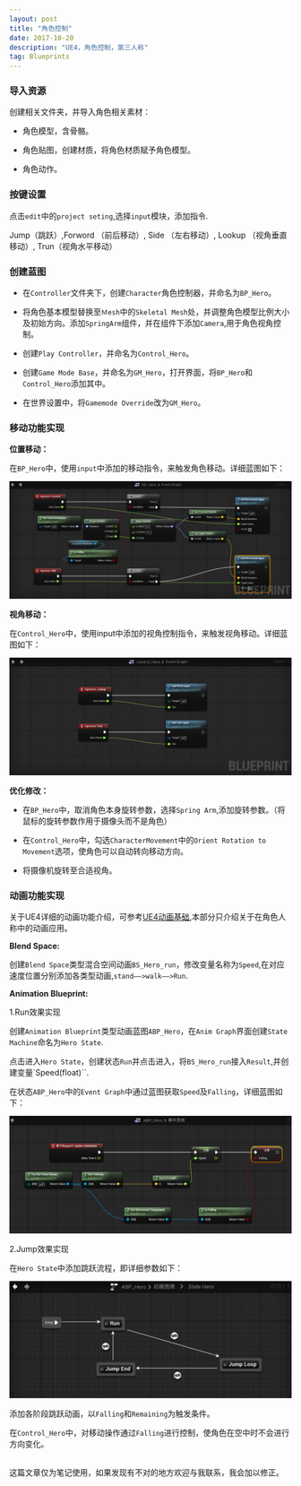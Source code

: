 ```yaml
---
layout: post
title: "角色控制"
date: 2017-10-20
description: "UE4，角色控制，第三人称"
tag: Blueprints
---       
```

### 导入资源        

创建相关文件夹，并导入角色相关素材：

* 角色模型，含骨骼。

* 角色贴图，创建材质，将角色材质赋予角色模型。

* 角色动作。

### 按键设置

点击`edit`中的`project seting`,选择`input`模块，添加指令.

Jump（跳跃）,Forword （前后移动）, Side （左右移动）, Lookup （视角垂直移动）, Trun（视角水平移动）

### 创建蓝图
* 在`Controller`文件夹下，创建`Character`角色控制器，并命名为`BP_Hero`。

* 将角色基本模型替换至`Ｍesh`中的`Skeletal Mesh`处，并调整角色模型比例大小及初始方向。添加`SpringArm`组件，并在组件下添加`Camera`,用于角色视角控制。

* 创建`Play Controller`，并命名为`Control_Hero`。

* 创建`Game Mode Base`，并命名为`GM_Hero`，打开界面，将`BP_Hero`和`Control_Hero`添加其中。

* 在世界设置中，将`Gamemode Override`改为`GM_Hero`。

### 移动功能实现

**位置移动：**

在`BP_Hero`中，使用`input`中添加的移动指令，来触发角色移动。详细蓝图如下：

![](/images/Pic/角色控制(第三人称)/10.20_1.jpg)

**视角移动：**

在`Control_Hero`中，使用input中添加的视角控制指令，来触发视角移动。详细蓝图如下：

![](/images/Pic/角色控制(第三人称)/10.20_2.jpg)

**优化修改：**

* 在`BP_Hero`中，取消角色本身旋转参数，选择`Spring Arm`,添加旋转参数。（将鼠标的旋转参数作用于摄像头而不是角色）

* 在`Control_Hero`中，勾选`CharacterMovement`中的`Orient Rotation to Movement`选项，使角色可以自动转向移动方向。

* 将摄像机旋转至合适视角。

### 动画功能实现

关于UE4详细的动画功能介绍，可参考[UE4动画基础](http://www.zhuzjm.me/2017/01/UE4动画基础/),本部分只介绍关于在角色人称中的动画应用。

**Blend Space:**

创建`Blend Space`类型混合空间动画`BS_Hero_run`，修改变量名称为`Speed`,在对应速度位置分别添加各类型动画,`stand——>walk——>Run`.

**Animation Blueprint:**

1.Run效果实现

创建`Animation Blueprint`类型动画蓝图`ABP_Hero`，在`Anim Graph`界面创建`State Machine`命名为`Hero State`.

点击进入`Hero State`，创建状态`Run`并点击进入，将`BS_Hero_run`接入`Result`,并创建变量`Speed(float)``.

在状态`ABP_Hero`中的`Event Graph`中通过蓝图获取`Speed`及`Falling`，详细蓝图如下：

![](/images/Pic/角色控制(第三人称)/10.20_3.jpg)

2.Jump效果实现

在`Hero State`中添加跳跃流程，即详细参数如下：

![](/images/Pic/角色控制(第三人称)/10.20_4.jpg)

添加各阶段跳跃动画，以`Falling`和`Remaining`为触发条件。

在`Control_Hero`中，对移动操作通过`Falling`进行控制，使角色在空中时不会进行方向变化。


<br>
这篇文章仅为笔记使用，如果发现有不对的地方欢迎与我联系，我会加以修正。
